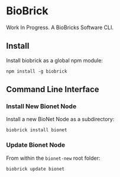 # BioBrick
Work In Progress. A BioBricks Software CLI.

## Install
Install biobrick as a global npm module:
```
npm install -g biobrick
```

## Command Line Interface

### Install New Bionet Node
Install a new BioNet Node as a subdirectory:
```
biobrick install bionet
```

### Update Bionet Node
From within the ```bionet-new``` root folder:
```
biobrick update bionet
```
